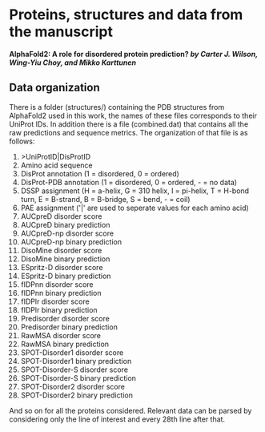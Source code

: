 # Proteins, structures and data from the manuscript

**AlphaFold2:  A role for disordered protein prediction?
*by Carter J. Wilson, Wing-Yiu Choy, and Mikko Karttunen***

## Data organization ##
There is a folder (structures/) containing the PDB structures from AlphaFold2 used in this work, the names of these files corresponds to their UniProt IDs. In addition there is a file (combined.dat) that contains all the raw predictions and sequence metrics. The organization of that file is as follows:

1. \>UniProtID\|DisProtID
2. Amino acid sequence
3. DisProt annotation (1 = disordered, 0 = ordered)
4. DisProt-PDB annotation (1 = disordered, 0 = ordered, - = no data)
5. DSSP assignment (H = a-helix, G = 310 helix, I = pi-helix, T = H-bond turn, E = B-strand, B = B-bridge, S = bend, - = coil)
6. PAE assignment ('|' are used to seperate values for each amino acid)
7. AUCpreD disorder score
8. AUCpreD binary prediction
9. AUCpreD-np disorder score
10. AUCpreD-np binary prediction
11. DisoMine disorder score
12. DisoMine binary prediction
13. ESpritz-D disorder score
14. ESpritz-D binary prediction
15. fIDPnn disorder score
16. fIDPnn binary prediction
17. fIDPlr disorder score
18. fIDPlr binary prediction
19. Predisorder disorder score
20. Predisorder binary prediction
21. RawMSA disorder score
22. RawMSA binary prediction
23. SPOT-Disorder1 disorder score
24. SPOT-Disorder1 binary prediction
25. SPOT-Disorder-S disorder score
26. SPOT-Disorder-S binary prediction
27. SPOT-Disorder2 disorder score
28. SPOT-Disorder2 binary prediction

And so on for all the proteins considered. Relevant data can be parsed by considering only the line of interest and every 28th line after that.
